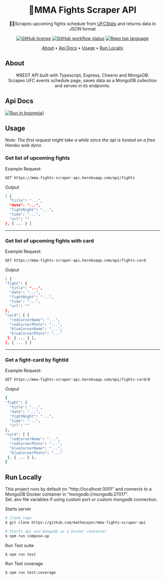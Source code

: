 <h1 align="center">
  🥊MMA Fights Scraper API
</h1>
<p align="center">🤼‍♂️Scrapes upcoming fights schedule from <a href="http://ufcstats.com/statistics/events/upcoming">UFCStats</a> and returns data in JSON format </p>

<div align="center">
  
  <a href="">![GitHub license](https://img.shields.io/github/license/matheuspor/mma-fights-scraper-api)</a>
  <a href="">![GitHub workflow status](https://img.shields.io/github/workflow/status/matheuspor/mma-fights-web-scraper/Node.js%20Tests)</a>
  <a href="">![Repo top language](https://img.shields.io/github/languages/top/matheuspor/mma-fights-scraper-api)</a>
  
</div>

  <p align="center">
    <a href="#about">About</a> •
    <a href="#api-docs">Api Docs</a> •
    <a href="#usage">Usage</a> • 
    <a href="#run-locally">Run Locally</a> 
  </p>
  
## About 

  <p align="center">   
  ⚒️REST API built with Typescript, Express, Cheerio and MongoDB. <br>
  Scrapes UFC events schedule page, saves data as a MongoDB collection and serves in its endpoints.
  </p>

## Api Docs

[![Run in Insomnia}](https://insomnia.rest/images/run.svg)](https://insomnia.rest/run/?label=mma-fights-scraper-api&uri=https%3A%2F%2Fraw.githubusercontent.com%2Fmatheuspor%2Fmma-fights-scraper-api%2Fmain%2Finsomnia%2Fexport.json)

## Usage

<em> Note: The first request might take a while since the api is hosted on a free Heroku web dyno. </em>

<h3> Get list of upcoming fights </h3>

  <p> Example Request: <p>
  
  ```bash
  GET https://mma-fights-scraper-api.herokuapp.com/api/fights
  ```  
  <p> <em> Output </em> </p>

```bash
[ {
  "title": "...",
  "date": "...",
  "fightNight": "...",
  "time": "...",
  "url": ""
}, { ... } ]
```
---

  <h3> Get list of upcoming fights with card </h3>
  
  <p> Example Request: <p>
  
  ```bash
  GET https://mma-fights-scraper-api.herokuapp.com/api/fights-card
  ``` 
  
  <p> <em> Output </em> </p>

```bash
[ {
"fight": {
  "title": "...",
  "date": "...",
  "fightNight": "...",
  "time": "...",
  "url": ""
},
"card": [ {
  "redCornerName": "...",
  "redCornerPhoto": "...",
  "blueCornerName": "...",
  "blueCornerPhoto": "..."
 }. { ... } ],
}, { ... } ]
```

---

  <h3> Get a fight-card by fightId </h3>
  
  <p> Example Request: <p>
  
  ```bash
  GET https://mma-fights-scraper-api.herokuapp.com/api/fights-card/0
  ``` 
  
  <p> <em> Output </em> </p>

```bash
{
"fight": {
  "title": "...",
  "date": "...",
  "fightNight": "...",
  "time": "...",
  "url": ""
},
"card": [ {
  "redCornerName": "...",
  "redCornerPhoto": "...",
  "blueCornerName": "...",
  "blueCornerPhoto": "..."
 }. { ... } ],
}
```

## Run Locally

This project runs by default on "http://localhost:3001" and connects to a MongoDB Docker container in "mongodb://mongodb:27017". <br>
Set .env file variables if using custom port or custom mongodb connection.

Starts server

```bash
# Clone repo
$ git clone https://github.com/matheuspor/mma-fights-scraper-api

# Starts api and mongodb as a Docker container
$ npm run compose-up
```

Run Test suite

```bash
$ npm run test
```

Run Test coverage

```bash
$ npm run test:coverage
```